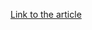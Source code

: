 [Link to the article](https://blog.cyble.com/2022/04/27/emotet-returns-with-new-ttps-and-delivers-lnk-files-to-its-victims/)
